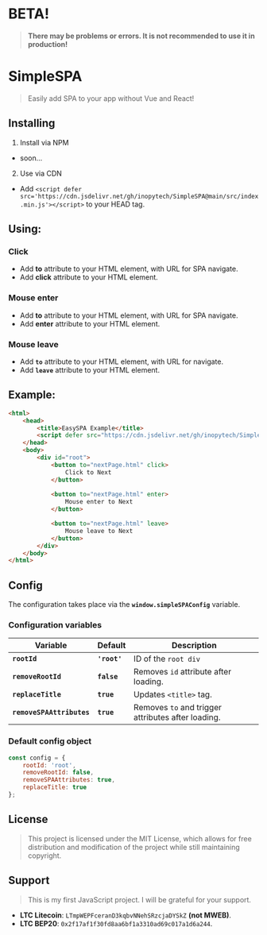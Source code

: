 # BETA!
> **There may be problems or errors. It is not recommended to use it in production!**


# SimpleSPA

> Easily add SPA to your app without Vue and React!

## Installing

1. Install via NPM

- soon...

2. Use via CDN

- Add `<script defer src='https://cdn.jsdelivr.net/gh/inopytech/SimpleSPA@main/src/index.min.js'></script>` to your HEAD tag.

## Using:

### Click

- Add **to** attribute to your HTML element, with URL for SPA navigate.
- Add **click** attribute to your HTML element.

### Mouse enter

- Add **to** attribute to your HTML element, with URL for SPA navigate.
- Add **enter** attribute to your HTML element.

### Mouse leave

- Add **`to`** attribute to your HTML element, with URL for navigate.
- Add **`leave`** attribute to your HTML element.

## Example:

```html
<html>
    <head>
        <title>EasySPA Example</title>
        <script defer src="https://cdn.jsdelivr.net/gh/inopytech/SimpleSPA@main/src/index.min.js"></script>
    </head>
    <body>
        <div id="root">
            <button to="nextPage.html" click>
                Click to Next
            </button>
            
            <button to="nextPage.html" enter>
                Mouse enter to Next
            </button>

            <button to="nextPage.html" leave>
                Mouse leave to Next
            </button>
        </div>
    </body>
</html>
```

## Config

The configuration takes place via the **`window.simpleSPAConfig`** variable.

### Configuration variables

| Variable                  | Default       | Description                                        |
| ------------------------- | ------------- | -------------------------------------------------- |
| **`rootId`**              | **`'root'`**  | ID of the `root div`                               | 
| **`removeRootId`**        | **`false`**   | Removes `id` attribute after loading.              |
| **`replaceTitle`**        | **`true`**    | Updates `<title>` tag.                             |
| **`removeSPAAttributes`** | **`true`**    | Removes `to` and trigger attributes after loading. |

### Default config object

```js
const config = {
    rootId: 'root',
    removeRootId: false,
    removeSPAAttributes: true,
    replaceTitle: true
};
```

## License

> This project is licensed under the MIT License, which allows for free distribution and modification of the project while still maintaining copyright.

## Support

> This is my first JavaScript project. I will be grateful for your support.

- **LTC Litecoin**: `LTmpWEPFceranD3kqbvNNehSRzcjaDYSkZ` **(not MWEB)**.
- **LTC BEP20**: `0x2f17af1f30fd8aa6bf1a3310ad69c017a1d6a244`.
